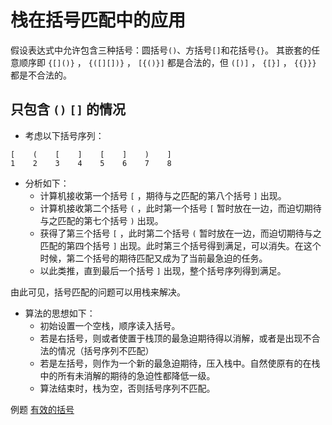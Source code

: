 # 栈在括号匹配中的应用

假设表达式中允许包含三种括号：圆括号`()`、方括号`[]`和花括号`{}`。
其嵌套的任意顺序即 `{[]()}` ， `{([][])}` ， `[{()}]` 都是合法的，但 `([)]` ， `{[}]` ， `{{}}}` 都是不合法的。

## 只包含 `()` `[]` 的情况

- 考虑以下括号序列：

```
[    (    [    ]    [    ]    )    ]
1    2    3    4    5    6    7    8
```

- 分析如下：
  - 计算机接收第一个括号 `[` ，期待与之匹配的第八个括号 `]` 出现。
  - 计算机接收第二个括号 `(` ，此时第一个括号 `[` 暂时放在一边，而迫切期待与之匹配的第七个括号 `)` 出现。
  - 获得了第三个括号 `[` ，此时第二个括号 `(` 暂时放在一边，而迫切期待与之匹配的第四个括号 `]` 出现。此时第三个括号得到满足，可以消失。在这个时候，第二个括号的期待匹配又成为了当前最急迫的任务。
  - 以此类推，直到最后一个括号 `]` 出现，整个括号序列得到满足。

由此可见，括号匹配的问题可以用栈来解决。

- 算法的思想如下：
  - 初始设置一个空栈，顺序读入括号。
  - 若是右括号，则或者使置于栈顶的最急迫期待得以消解，或者是出现不合法的情况（括号序列不匹配）
  - 若是左括号，则作为一个新的最急迫期待，压入栈中。自然使原有的在栈中的所有未消解的期待的急迫性都降低一级。
  - 算法结束时，栈为空，否则括号序列不匹配。

例题
[有效的括号](../../../../Algorithms/3.算法设计中的数据结构运用/单调栈/1.括号匹配.md)
